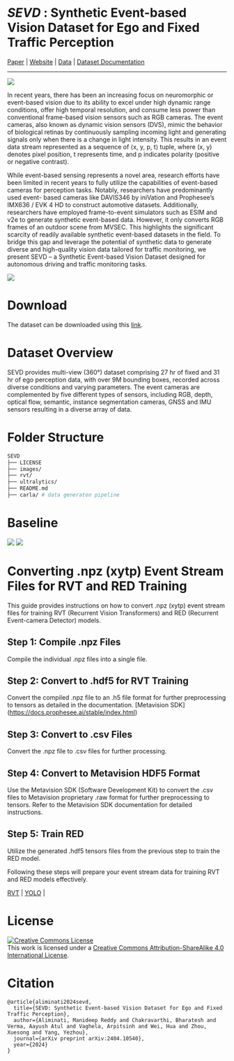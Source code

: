 # _SEVD_ : Synthetic Event-based Vision Dataset for Ego and Fixed Traffic Perception

<div>
    <a href="https://arxiv.org/abs/2404.10540" target="_blank">Paper</a> |
    <a href="https://eventbasedvision.github.io/SEVD/" target="_blank">Website</a> |
    <a href="https://docs.google.com/forms/d/e/1FAIpQLSdOhlegSlpzW78DsPSqNCDdfg7IVXsbcKD-BgBnbj_YdjojQg/viewform?usp=sf_link" target="_blank">Data</a> |
    <a href="https://eventbasedvision.github.io/SEVD/documents/SEVD%20Dataset%20Documentation.pdf" target="_blank">Dataset Documentation</a>
</div>
<hr>
<img src="./images/teaser.png"/>

In recent years, there has been an increasing focus on neuromorphic or event-based vision due to its ability to excel under high dynamic range conditions, offer high temporal resolution, and consume less power than conventional frame-based vision sensors such as RGB cameras. The event cameras, also known as dynamic vision sensors (DVS), mimic the behavior of biological retinas by continuously sampling incoming light and generating signals only when there is a change in light intensity. This results in an event data stream represented as a sequence of ⟨x, y, p, t⟩ tuple, where (x, y) denotes pixel position, t represents time, and p indicates polarity (positive or negative contrast).

While event-based sensing represents a novel area, research efforts have been limited in recent years to fully utilize the capabilities of event-based cameras for perception tasks. Notably, researchers have predominantly used event- based cameras like DAVIS346 by iniVation and Prophesee’s IMX636 / EVK 4 HD to construct automotive datasets. Additionally, researchers have employed frame-to-event simulators such as ESIM and v2e to generate synthetic event-based data. However, it only converts RGB frames of an outdoor scene from MVSEC. This highlights the significant scarcity of readily available synthetic event-based datasets in the field. To bridge this gap and leverage the potential of synthetic data to generate diverse and high-quality vision data tailored for traffic monitoring, we present SEVD – a Synthetic Event-based Vision Dataset designed for autonomous driving and traffic monitoring tasks.

<img src="./images/related-datasets.png"/>

# Download

The dataset can be downloaded using this [link](https://docs.google.com/forms/d/e/1FAIpQLSdOhlegSlpzW78DsPSqNCDdfg7IVXsbcKD-BgBnbj_YdjojQg/viewform?usp=sf_link).

# Dataset Overview

SEVD provides multi-view (360°) dataset comprising 27 hr of fixed and 31 hr of ego perception data, with over 9M bounding boxes, recorded across diverse conditions and varying parameters. The event cameras are complemented by five different types of sensors, including RGB, depth, optical flow, semantic, instance segmentation cameras, GNSS and IMU sensors resulting in a diverse array of data.

# Folder Structure

```sh
SEVD
├── LICENSE
├── images/
├── rvt/
├── ultralytics/
├── README.md
├── carla/ # data generaton pipeline
```

# Baseline

<img src="./images/fixed-perception-baselines.png"> </img>
<img src="./images/ego-perception-baselines.png"> </img>

# Converting .npz (xytp) Event Stream Files for RVT and RED Training

This guide provides instructions on how to convert .npz (xytp) event stream files for training RVT (Recurrent Vision Transformers) and RED (Recurrent Event-camera Detector) models.

## Step 1: Compile .npz Files

Compile the individual .npz files into a single file.

## Step 2: Convert to .hdf5 for RVT Training

Convert the compiled .npz file to an .h5 file format for further preprocessing to tensors as detailed in the documentation. [Metavision SDK] (https://docs.prophesee.ai/stable/index.html)

## Step 3: Convert to .csv Files

Convert the .npz file to .csv files for further processing.

## Step 4: Convert to Metavision HDF5 Format

Use the Metavision SDK (Software Development Kit) to convert the .csv files to Metavision proprietary .raw format for further preprocessing to tensors. Refer to the Metavision SDK documentation for detailed instructions.

## Step 5: Train RED

Utilize the generated .hdf5 tensors files from the previous step to train the RED model.

Following these steps will prepare your event stream data for training RVT and RED models effectively.

[RVT](https://github.com/eventbasedvision/SEVD/tree/main/rvt) |
[YOLO](https://github.com/eventbasedvision/SEVD/tree/main/ultralytics/yolo) |

# License

<a rel="license" href="http://creativecommons.org/licenses/by-sa/4.0/"><img alt="Creative Commons License" style="border-width:0" src="https://i.creativecommons.org/l/by-sa/4.0/88x31.png" /></a><br />This work is licensed under a <a rel="license" href="http://creativecommons.org/licenses/by-sa/4.0/">Creative Commons Attribution-ShareAlike 4.0 International License</a>.

# Citation

```
@article{aliminati2024sevd,
  title={SEVD: Synthetic Event-based Vision Dataset for Ego and Fixed Traffic Perception},
  author={Aliminati, Manideep Reddy and Chakravarthi, Bharatesh and Verma, Aayush Atul and Vaghela, Arpitsinh and Wei, Hua and Zhou, Xuesong and Yang, Yezhou},
  journal={arXiv preprint arXiv:2404.10540},
  year={2024}
}
```
